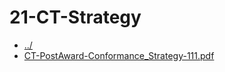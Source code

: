 # 21-CT-Strategy 

* [../](..)
* [CT-PostAward-Conformance_Strategy-111.pdf](CT-PostAward-Conformance_Strategy-111.pdf)
